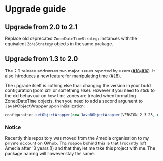 # Upgrade guide

## Upgrade from 2.0 to 2.1

Replace old deprecated `ZonedDateTimeStrategy` instances with the equivalent `ZoneStrategy` objects in the same package.

## Upgrade from 1.3 to 2.0

The 2.0 release addresses two major issues reported by users ([#18](https://github.com/lazee/freemarker-java-8/issues/18)/[#16](https://github.com/lazee/freemarker-java-8/issues/16)). It also introduces a new feature for manipulating time ([\#28](https://github.com/lazee/freemarker-java-8/pull/28)).  

The upgrade itself is nothing else than changing the version in your build configuration (pom.xml or something else). However if you need to stick to the old behaviour on how time zones are treated when formatting ZonedDateTime objects, then you need to add a second argument to Java8ObjectWrapper upon initialization:

```java
configuration.setObjectWrapper(new Java8ObjectWrapper(VERSION_2_3_23, new EnvironmentTimeStrategy());
```

### Notice

Recently this repository was moved from the Amedia organisation to my
private account on Github. The reason behind this is that I recently
left Amedia after 13 years (!) and that they let me take this project
with me. The package naming will however stay the same.
